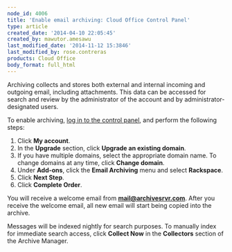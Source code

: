 ```yaml
---
node_id: 4006
title: 'Enable email archiving: Cloud Office Control Panel'
type: article
created_date: '2014-04-10 22:05:45'
created_by: mawutor.amesawu
last_modified_date: '2014-11-12 15:3846'
last_modified_by: rose.contreras
products: Cloud Office
body_format: full_html
---
```


Archiving collects and stores both external and internal incoming and
outgoing email, including attachments. This data can be accessed for
search and review by the administrator of the account and by
administrator-designated users.

To enable archiving, [log in to the control
panel](https://apps.rackspace.com/?cp), and perform the following steps:

1.  Click **My account**.
2.  In the **Upgrade** section, click **Upgrade an existing domain**.
3.  If you have multiple domains, select the appropriate domain name. To
    change domains at any time, click **Change domain**.
4.  Under **Add-ons**, click the **Email Archiving** menu and select
    **Rackspace**.
5.  Click **Next Step**.
6.  Click **Complete Order**.

You will receive a welcome email from **mail@archivesrvr.com**. After
you receive the welcome email, all new email will start being copied
into the archive.

Messages will be indexed nightly for search purposes. To manually index
for immediate search access, click **Collect Now** in the **Collectors**
section of the Archive Manager.

